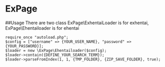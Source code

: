 ExPage
======

##Usage
There are two class ExPage\ExhentaiLoader is for exhentai, ExPage\Ehentailoader is for ehentai

```
require_once "autoload.php";
$config = ["username" => {YOUR_USER_NAME}, "password" => {YOUR_PASSWORD}];    
$loader = new \ExPage\Ehentailoader($config);
$loader->contain({DEFINE_YOUR_SEARCH_TERM});
$loader->parseFromIndex(1, 1, {TMP_FOLDER}, {ZIP_SAVE_FOLDER}, true);
```
